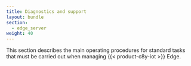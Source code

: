 ```yaml
---
title: Diagnostics and support
layout: bundle
section: 
  - edge_server
weight: 40
---
```


This section describes the main operating procedures for standard tasks that must be carried out when managing {{< product-c8y-iot >}} Edge.
